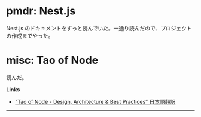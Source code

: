 # pmdr: Nest.js

Nest.js のドキュメントをずっと読んでいた。一通り読んだので、プロジェクトの作成までやった。

# misc: Tao of Node

読んだ。

**Links**

- [“Tao of Node \- Design, Architecture & Best Practices” 日本語翻訳](https://jqk.life/tao-of-node-japanese#heading-tao-of-node-design-architecture-andamp-best-practices)

---
